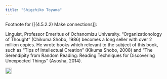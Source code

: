```yaml
---
title: "Shigehiko Toyama"
---
```


Footnote for [[(4.5.2.2) Make connections]]:

Linguist, Professor Emeritus of Ochanomizu University. “Organizationology of Thought” (Chikuma Shobo, 1986) becomes a long seller with over 2 million copies. He wrote books which relevant to the subject of this book, such as “Tips of Intellectual Creation” (Kikuma Shobo, 2008) and “The Serendipity from Random Reading: Reading Techniques for Discovering Unexpected Things” (Asosha, 2014).

<img src='https://scrapbox.io/api/pages/nishio-en/en/icon' alt='en.icon' height="19.5"/>